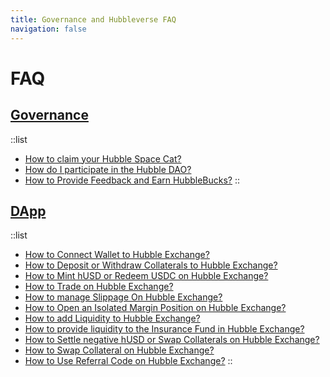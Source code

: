 ```yaml
---
title: Governance and Hubbleverse FAQ
navigation: false
---
```


# FAQ

## [Governance](/community/faq-governance)

::list
- [How to claim your Hubble Space Cat?](/community/faq-governance/how-to-claim-spacecats)
- [How do I participate in the Hubble DAO?](/community/faq-governance/how-to-vote-in-dao)
- [How to Provide Feedback and Earn HubbleBucks?](/community/faq-governance/how-to-give-feedback)
::

## [DApp](/docs/faq-dapp)

::list
- [How to Connect Wallet to Hubble Exchange?](/docs/faq-dapp/how-to-connect-wallet-to-hubble-exchange)
- [How to Deposit or Withdraw Collaterals to Hubble Exchange?](/docs/faq-dapp/how-to-deposit-or-withdraw-collaterals-to-hubble-exchange)
- [How to Mint hUSD or Redeem USDC on Hubble Exchange?](/docs/faq-dapp/how-to-mint-husd-or-redeem-usdc-on-hubble-exchange)
- [How to Trade on Hubble Exchange?](/docs/faq-dapp/how-to-trade-on-hubble-exchange)
- [How to manage Slippage On Hubble Exchange?](/docs/faq-dapp/how-to-manage-slippage-on-hubble-exchange)
- [How to Open an Isolated Margin Position on Hubble Exchange?](/docs/faq-dapp/how-to-open-an-isolated-margin-position-on-hubble-exchange)
- [How to add Liquidity to Hubble Exchange?](/docs/faq-dapp/how-to-provide-liquidity-in-hubble-exchange)
- [How to provide liquidity to the Insurance Fund in Hubble Exchange?](/docs/faq-dapp/how-to-provide-liquidity-to-insurance-fund-in-hubble-exchange)
- [How to Settle negative hUSD or Swap Collaterals on Hubble Exchange?](/docs/faq-dapp/how-to-settle-negative-hUSD-or-swap-collaterals-on-hubble-exchange)
- [How to Swap Collateral on Hubble Exchange?](/docs/faq-dapp/how-to-swap-collaterals-on-hubble-exchange)
- [How to Use Referral Code on Hubble Exchange?](/docs/faq-dapp/how-to-create-and-use-referral-code-in-hubble-exchange)
::
